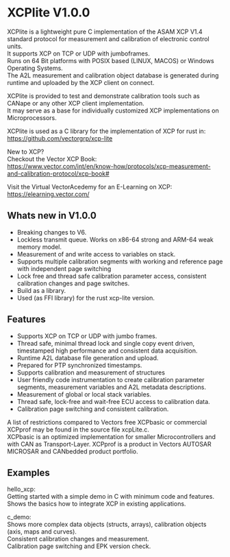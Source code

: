 
# XCPlite V1.0.0

XCPlite is a lightweight pure C implementation of the ASAM XCP V1.4 standard protocol for measurement and calibration of electronic control units.  
It supports XCP on TCP or UDP with jumboframes.  
Runs on 64 Bit platforms with POSIX based (LINUX, MACOS) or Windows Operating Systems.  
The A2L measurement and calibration object database is generated during runtime and uploaded by the XCP client on connect.

XCPlite is provided to test and demonstrate calibration tools such as CANape or any other XCP client implementation.  
It may serve as a base for individually customized XCP implementations on Microprocessors.  

XCPlite is used as a C library for the implementation of XCP for rust in:  
<https://github.com/vectorgrp/xcp-lite>  

New to XCP?  
Checkout the Vector XCP Book:  
<https://www.vector.com/int/en/know-how/protocols/xcp-measurement-and-calibration-protocol/xcp-book#>  

Visit the Virtual VectorAcedemy for an E-Learning on XCP:  
<https://elearning.vector.com/>  

## Whats new in V1.0.0

- Breaking changes to V6.  
- Lockless transmit queue. Works on x86-64 strong and ARM-64 weak memory model.  
- Measurement of and write access to variables on stack.  
- Supports multiple calibration segments with working and reference page with independent page switching
- Lock free and thread safe calibration parameter access, consistent calibration changes and page switches.  
- Build as a library.  
- Used (as FFI library) for the rust xcp-lite version.  

## Features

- Supports XCP on TCP or UDP with jumbo frames.  
- Thread safe, minimal thread lock and single copy event driven, timestamped high performance and consistent data acquisition.  
- Runtime A2L database file generation and upload.  
- Prepared for PTP synchronized timestamps.  
- Supports calibration and measurement of structures
- User friendly code instrumentation to create calibration parameter segments, measurement variables and A2L metadata descriptions.  
- Measurement of global or local stack variables.  
- Thread safe, lock-free and wait-free ECU access to calibration data.  
- Calibration page switching and consistent calibration.  

A list of restrictions compared to Vectors free XCPbasic or commercial XCPprof may be found in the source file xcpLite.c.  
XCPbasic is an optimized implementation for smaller Microcontrollers and with CAN as Transport-Layer.
XCPprof is a product in Vectors AUTOSAR MICROSAR and CANbedded product portfolio.  

## Examples  

hello_xcp:  
  Getting started with a simple demo in C with minimum code and features.  
  Shows the basics how to integrate XCP in existing applications.  

c_demo:  
  Shows more complex data objects (structs, arrays), calibration objects (axis, maps and curves).  
  Consistent calibration changes and measurement.  
  Calibration page switching and EPK version check.  
  